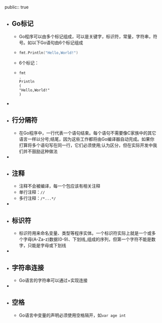 public:: true

- ## Go标记
	- Go程序可以由多个标记组成，可以是关键字，标识符，常量，字符串，符号。如以下Go语句由6个标记组成
	- ```go
	  fmt.Println("Hello,World!")
	  ```
	- 6个标记：
	- ```
	  fmt
	  .
	  Println
	  (
	  "Hello,World!"
	  )
	  ```
-
- ## 行分隔符
	- 在Go程序中，一行代表一个语句结束。每个语句不需要像C家族中的其它语言一样以分号;结尾，因为这些工作都将由Go编译器自动完成。如果你打算将多个语句写在同一行，它们必须使用;认为区分，但在实际开发中我们并不鼓励这种做法
-
- ## 注释
	- 注释不会被编译，每一个包应该有相关注释
	- 单行注释：`//`
	- 多行注释：`/*...*/`
-
- ## 标识符
	- 标识符用来命名变量、类型等程序实体。一个标识符实际上就是一个或多个字母(A-Za-z)数据(0-9)、下划线_组成的序列，但第一个字符不能是数字，只能是字母或下划线
-
- ## 字符串连接
	- Go语言的字符串可以通过+实现连接
-
- ## 空格
	- Go语言中变量的声明必须使用空格隔开，如`var age int`